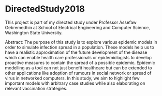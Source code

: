 # DirectedStudy2018
This project is part of my directed study under Professor Assefaw Gebremedhin at School of Electrical Engineering and Computer Science, Washington State University.

Abstract:
The purpose of this study is to explore various epidemic models in order to simulate infection spread in a population. These models help us to have a realistic approximation of the future development of the disease which can enable health care professionals or epidemiologists to develop proactive measures to contain the spread of a possible epidemic. Epidemic modelling as a tool can
not just benefit healthcare but can be extended to other applications like adoption of rumours in social network or spread of virus in networked computers. In this study, we aim to highlight few important models with arbitrary case studies while also elaborating on relevant vaccination strategies.
